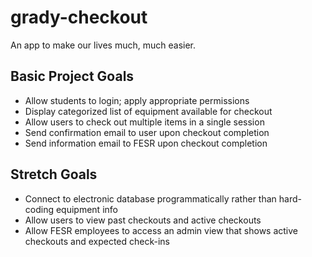 # grady-checkout
An app to make our lives much, much easier.

## Basic Project Goals
* Allow students to login; apply appropriate permissions
* Display categorized list of equipment available for checkout
* Allow users to check out multiple items in a single session
* Send confirmation email to user upon checkout completion
* Send information email to FESR upon checkout completion

## Stretch Goals
* Connect to electronic database programmatically rather than hard-coding equipment info
* Allow users to view past checkouts and active checkouts
* Allow FESR employees to access an admin view that shows active checkouts and expected check-ins

